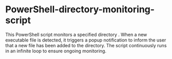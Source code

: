 # PowerShell-directory-monitoring-script
This PowerShell script monitors a specified directory . When a new executable file is detected, it triggers a popup notification to inform the user that a new file has been added to the directory. The script continuously runs in an infinite loop to ensure ongoing monitoring.
